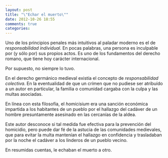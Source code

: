 ```yaml
---
layout: post
title: "\"Echar el muerto\""
date: 2012-10-26 18:55
comments: true
categories:
---
```


Uno de los principios penales más intuitivos al paladar moderno es el de _responsabilidad individual_. En pocas palabras, una persona es inculpable por (y sólo por) sus propios actos. Es uno de los fundamentos del derecho romano, que tiene hoy carácter internacional.

Por supuesto, no siempre lo tuvo.

En el derecho germánico medieval existía el concepto de _responsabilidad colectiva_. En la eventualidad de que un crímen que no pudiese ser atribuído a un autor en particular, la familia o comunidad cargaba con la culpa y las multas asociadas.

En línea con esta filosofía, el _homicisium_ era una sanción económica impartida a los habitantes de un pueblo por el hallazgo del cadáver de un hombre presuntamente asesinado en las cercanías de la aldea.

Este autor desconoce si tal medida fue efectiva para la prevención del homicidio, pero puede dar fé de la astucia de las comunidades medievales, que para evitar la multa mantenían el hallazgo en confidencia y trasladaban por la noche el cadáver a los linderos de un pueblo vecino.

En resumidas cuentas, le echaban el muerto a otro.
